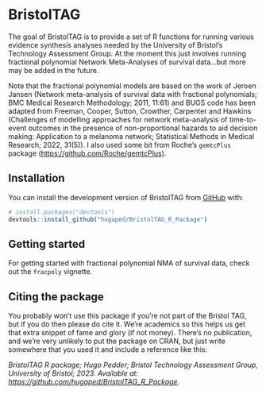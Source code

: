 
<!-- README.md is generated from README.Rmd. Please edit that file -->

# BristolTAG

<!-- badges: start -->
<!-- badges: end -->

The goal of BristolTAG is to provide a set of R functions for running
various evidence synthesis analyses needed by the University of
Bristol’s Technology Assessment Group. At the moment this just involves
running fractional polynomial Network Meta-Analyses of survival data…but
more may be added in the future.

Note that the fractional polynomial models are based on the work of
Jeroen Jansen (Network meta-analysis of survival data with fractional
polynomials; BMC Medical Research Methodology; 2011, 11:61) and BUGS
code has been adapted from Freeman, Cooper, Sutton, Crowther, Carpenter
and Hawkins (Challenges of modelling approaches for network
meta-analysis of time-to-event outcomes in the presence of
non-proportional hazards to aid decision making: Application to a
melanoma network; Statistical Methods in Medical Research; 2022, 31(5)).
I also used some bit from Roche’s `gemtcPlus` package
(<https://github.com/Roche/gemtcPlus>).

## Installation

You can install the development version of BristolTAG from
[GitHub](https://github.com/) with:

``` r
# install.packages("devtools")
devtools::install_github("hugaped/BristolTAG_R_Package")
```

## Getting started

For getting started with fractional polynomial NMA of survival data,
check out the `fracpoly` vignette.

## Citing the package

You probably won’t use this package if you’re not part of the Bristol
TAG, but if you do then please do cite it. We’re academics so this helps
us get that extra snippet of fame and glory (if not money). There’s no
publication, and we’re very unlikely to put the package on CRAN, but
just write somewhere that you used it and include a reference like this:

*BristolTAG R package; Hugo Pedder; Bristol Technology Assessment Group,
University of Bristol; 2023. Available at:
<https://github.com/hugaped/BristolTAG_R_Package>.*
